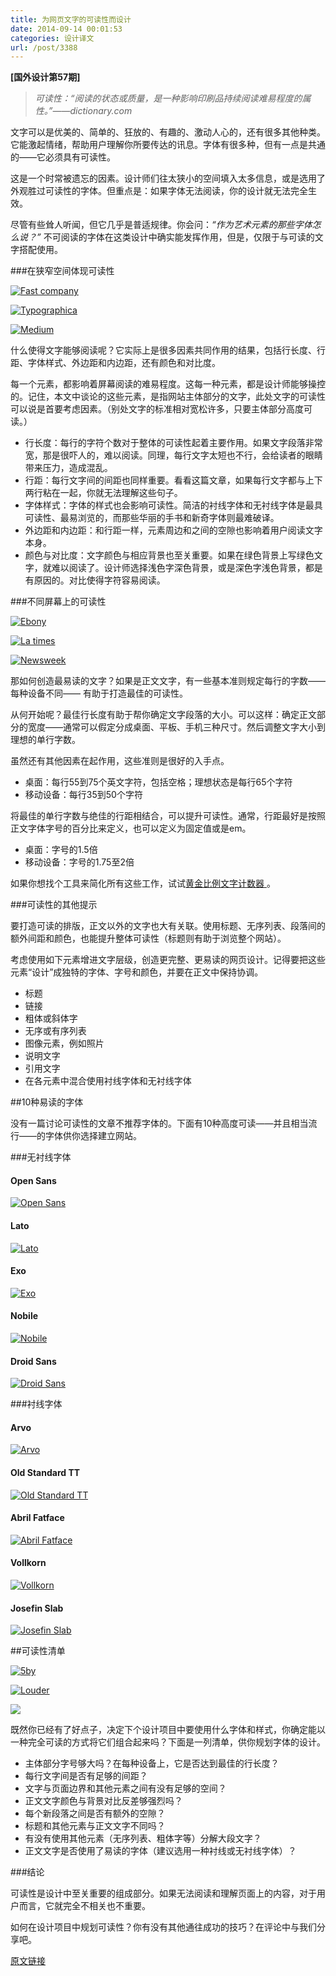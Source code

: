 ```yaml
---
title: 为网页文字的可读性而设计
date: 2014-09-14 00:01:53
categories: 设计译文
url: /post/3388
---
```


**[国外设计第57期]**

> _可读性：“阅读的状态或质量，是一种影响印刷品持续阅读难易程度的属性。”——dictionary.com_

文字可以是优美的、简单的、狂放的、有趣的、激动人心的，还有很多其他种类。它能激起情绪，帮助用户理解你所要传达的讯息。字体有很多种，但有一点是共通的——它必须具有可读性。

这是一个时常被遗忘的因素。设计师们往太狭小的空间填入太多信息，或是选用了外观胜过可读性的字体。但重点是：如果字体无法阅读，你的设计就无法完全生效。 

尽管有些耸人听闻，但它几乎是普适规律。你会问：*“作为艺术元素的那些字体怎么说？”* 不可阅读的字体在这类设计中确实能发挥作用，但是，仅限于与可读的文字搭配使用。

###在狭窄空间体现可读性

[![Fast company](http://designmodo.com/wp-content/uploads/2014/09/fast-company.jpg)](http://www.fastcompany.com/3034588/second-shift/how-i-taught-my-6-year-old-to-use-the-internet-and-not-let-google-take-her-allo)

[![Typographica](http://designmodo.com/wp-content/uploads/2014/09/typographica.jpg)](http://typographica.org/on-typography/happy-birthday-mr-typographica/)

[![Medium](http://designmodo.com/wp-content/uploads/2014/09/medium.jpg)](https://medium.com/@thibault_imbert/baking-is-engineering-eb2721ff410b)

什么使得文字能够阅读呢？它实际上是很多因素共同作用的结果，包括行长度、行距、字体样式、外边距和内边距，还有颜色和对比度。

每一个元素，都影响着屏幕阅读的难易程度。这每一种元素，都是设计师能够操控的。记住，本文中谈论的这些元素，是指网站主体部分的文字，此处文字的可读性可以说是首要考虑因素。（别处文字的标准相对宽松许多，只要主体部分高度可读。）

* 行长度：每行的字符个数对于整体的可读性起着主要作用。如果文字段落非常宽，那是很吓人的，难以阅读。同理，每行文字太短也不行，会给读者的眼睛带来压力，造成混乱。
* 行距：每行文字间的间距也同样重要。看看这篇文章，如果每行文字都与上下两行粘在一起，你就无法理解这些句子。
* 字体样式：字体的样式也会影响可读性。简洁的衬线字体和无衬线字体是最具可读性、最易浏览的，而那些华丽的手书和新奇字体则最难破译。
* 外边距和内边距：和行距一样，元素周边和之间的空隙也影响着用户阅读文字本身。
* 颜色与对比度：文字颜色与相应背景也至关重要。如果在绿色背景上写绿色文字，就难以阅读了。设计师选择浅色字深色背景，或是深色字浅色背景，都是有原因的。对比使得字符容易阅读。  

###不同屏幕上的可读性 

[![Ebony](http://designmodo.com/wp-content/uploads/2014/09/ebony.jpg)](http://www.ebony.com/news-views/no-more-requiems-a-protest-for-michael-brown-and-my-son-403#axzz3BK7z7Y8W)

[![La times](http://designmodo.com/wp-content/uploads/2014/09/latimes.jpg)](http://www.latimes.com/local/cityhall/la-me-streetcar-cost-20140903-story.html)

[![Newsweek](http://designmodo.com/wp-content/uploads/2014/09/newsweek1.jpg)](http://www.newsweek.com/introducingbitcoin-poker-266405)

那如何创造最易读的文字？如果是正文文字，有一些基本准则规定每行的字数——每种设备不同—— 有助于打造最佳的可读性。

从何开始呢？最佳行长度有助于帮你确定文字段落的大小。可以这样：确定正文部分的宽度——通常可以假定分成桌面、平板、手机三种尺寸。然后调整文字大小到理想的单行字数。

虽然还有其他因素在起作用，这些准则是很好的入手点。

* 桌面：每行55到75个英文字符，包括空格；理想状态是每行65个字符
* 移动设备：每行35到50个字符

将最佳的单行字数与绝佳的行距相结合，可以提升可读性。通常，行距最好是按照正文字体字号的百分比来定义，也可以定义为固定值或是em。

* 桌面：字号的1.5倍
* 移动设备：字号的1.75至2倍

如果你想找个工具来简化所有这些工作，试试[黄金比例文字计数器 ](http://www.pearsonified.com/typography/)。

###可读性的其他提示

要打造可读的排版，正文以外的文字也大有关联。使用标题、无序列表、段落间的额外间距和颜色，也能提升整体可读性（标题则有助于浏览整个网站）。

考虑使用如下元素增进文字层级，创造更完整、更易读的网页设计。记得要把这些元素“设计”成独特的字体、字号和颜色，并要在正文中保持协调。

* 标题
* 链接
* 粗体或斜体字
* 无序或有序列表
* 图像元素，例如照片
* 说明文字
* 引用文字
* 在各元素中混合使用衬线字体和无衬线字体

##10种易读的字体

没有一篇讨论可读性的文章不推荐字体的。下面有10种高度可读——并且相当流行——的字体供你选择建立网站。

###无衬线字体 

#### Open Sans

[![Open Sans](http://designmodo.com/wp-content/uploads/2014/09/open-sans.jpg)](https://www.google.com/fonts/specimen/Open+Sans)

#### Lato

[![Lato](http://designmodo.com/wp-content/uploads/2014/09/lato.jpg)](https://www.google.com/fonts/specimen/Lato)

#### Exo

[![Exo](http://designmodo.com/wp-content/uploads/2014/09/exo.jpg)](http://www.google.com/fonts/specimen/Exo)

#### Nobile

[![Nobile](http://designmodo.com/wp-content/uploads/2014/09/nobile.jpg)](https://www.google.com/fonts/specimen/Nobile)

#### Droid Sans

[![Droid Sans](http://designmodo.com/wp-content/uploads/2014/09/droid-sans.jpg)](http://www.google.com/fonts/specimen/Droid+Sans)

###衬线字体

#### Arvo

[![Arvo](http://designmodo.com/wp-content/uploads/2014/09/arvo.jpg)](http://www.google.com/fonts/specimen/Arvo)

#### Old Standard TT

[![Old Standard TT](http://designmodo.com/wp-content/uploads/2014/09/old-standard.jpg)](http://www.google.com/fonts/specimen/Old+Standard+TT)

#### Abril Fatface

[![Abril Fatface](http://designmodo.com/wp-content/uploads/2014/09/abril.jpg)](http://www.google.com/fonts/specimen/Abril+Fatface)

#### Vollkorn

[![Vollkorn](http://designmodo.com/wp-content/uploads/2014/09/vollkorn.jpg)](http://www.google.com/fonts/specimen/Vollkorn)

#### Josefin Slab

[![Josefin Slab](http://designmodo.com/wp-content/uploads/2014/09/josefin.jpg)](http://www.google.com/fonts/specimen/Josefin+Slab)

##可读性清单

[![5by](http://designmodo.com/wp-content/uploads/2014/09/5by.jpg)](http://5by5agency.com/)

[![Louder](http://designmodo.com/wp-content/uploads/2014/09/louder.jpg)](https://www.louderthanten.com/)

[![](http://designmodo.com/wp-content/uploads/2014/09/icon.jpg)](http://www.iconpr.com.au/about)

既然你已经有了好点子，决定下个设计项目中要使用什么字体和样式，你确定能以一种完全可读的方式将它们组合起来吗？下面是一列清单，供你规划字体的设计。

* 主体部分字号够大吗？在每种设备上，它是否达到最佳的行长度？
* 每行文字间是否有足够的间距？
* 文字与页面边界和其他元素之间有没有足够的空间？
* 正文文字颜色与背景对比反差够强烈吗？
* 每个新段落之间是否有额外的空隙？
* 标题和其他元素与正文文字不同吗？
* 有没有使用其他元素（无序列表、粗体字等）分解大段文字？ 
* 正文文字是否使用了易读的字体（建议选用一种衬线或无衬线字体）？

###结论

可读性是设计中至关重要的组成部分。如果无法阅读和理解页面上的内容，对于用户而言，它就完全不相关也不重要。

如何在设计项目中规划可读性？你有没有其他通往成功的技巧？在评论中与我们分享吧。

[原文链接](http://designmodo.com/text-readability/)
